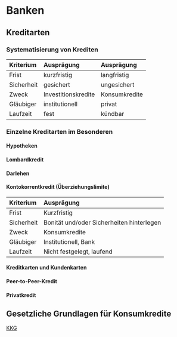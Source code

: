 # Banken

## Kreditarten

### Systematisierung von Krediten

| Kriterium | Ausprägung | Ausprägung |
| :-------- | :--------- | :--------- |
| Frist     | kurzfristig | langfristig |
| Sicherheit | gesichert | ungesichert |
| Zweck | Investitionskredite | Konsumkredite |
| Gläubiger | institutionell | privat | 
| Laufzeit | fest | kündbar |

### Einzelne Kreditarten im Besonderen

#### Hypotheken

#### Lombardkredit

#### Darlehen

#### Kontokorrentkredit (Überziehungslimite)
| Kriterium | Ausprägung |
|:-|:-|
|Frist|Kurzfristig|
|Sicherheit|Bonität und/oder Sicherheiten hinterlegen|
|Zweck|Konsumkredite|
|Gläubiger|Institutionell, Bank|
|Laufzeit|Nicht festgelegt, laufend|


#### Kreditkarten und Kundenkarten

#### Peer-to-Peer-Kredit

#### Privatkredit

## Gesetzliche Grundlagen für Konsumkredite

[KKG](https://www.fedlex.admin.ch/eli/cc/2002/593/de)
